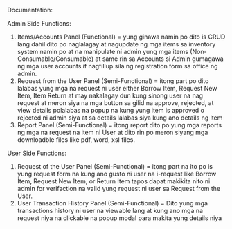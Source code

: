 Documentation:

Admin Side Functions:
1. Items/Accounts Panel (Functional) = yung ginawa namin po dito is CRUD lang dahil dito po naglalagay at nagupdate ng mga items sa inventory system namin po at na manipulate ni admin yung mga items (Non-Consumable/Consumable) at same rin sa Accounts si Admin gumagawa ng mga user accounts if nagfillup sila ng registration form sa office ng admin.
2. Request from the User Panel (Semi-Functional) = itong part po dito lalabas yung mga na request ni user either Borrow Item, Request New Item, Item Return at may nakalagay dun kung sinong user na nag request at meron siya na mga button sa gilid na approve, rejected, at view details polalabas na popup na kung yung item is approved o rejected ni admin siya at sa details lalabas siya kung ano details ng item
3. Report Panel (Semi-Functional) = itong report dito po yung mga reports ng mga na request na item ni User at dito rin po meron siyang mga downloadble files like pdf, word, xsl files.


User Side Functions:
1. Request of the User Panel (Semi-Functional) = itong part na ito po is yung request form na kung ano gusto ni user na i-request like Borrow Item, Request New Item, or Return Item tapos dapat makikita nito ni admin for verifaction na valid yung request ni user sa Request from the User. 
2. User Transaction History Panel (Semi-Functional) = Dito yung mga transactions history ni user na viewable lang at kung ano mga na request niya na clickable na popup modal para makita yung details niya
